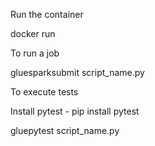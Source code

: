 Run the container

docker run <image>

To run a job

gluesparksubmit script_name.py

To execute tests

Install pytest - pip install pytest

gluepytest script_name.py